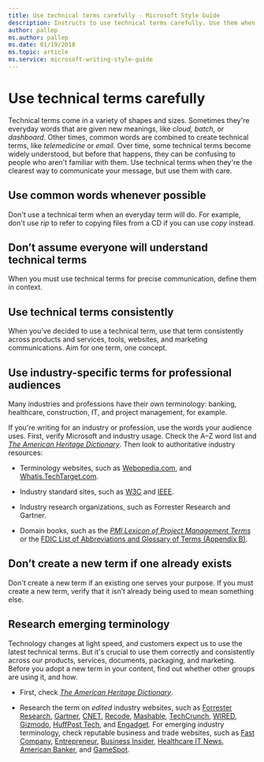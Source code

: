```yaml
---
title: Use technical terms carefully - Microsoft Style Guide
description: Instructs to use technical terms carefully. Use them when they're the clearest way to communicate your message, but don't use them when an everyday term will do.
author: pallep
ms.author: pallep
ms.date: 01/19/2018
ms.topic: article
ms.service: microsoft-writing-style-guide
---
```


# Use technical terms carefully

Technical terms come in a variety of shapes and sizes. Sometimes they're everyday words that are given new meanings, like *cloud, batch,* or *dashboard*. Other times, common words are combined to create technical terms, like *telemedicine* or *email.* Over
time, some technical terms become widely understood, but before
that happens, they can be confusing to people who aren't
familiar with them. Use technical terms when they're the clearest way to communicate your message, but use them with care. 

## Use common words whenever possible

Don't use a technical term when an everyday term will do. For example, don't use *rip* to refer to copying files from a CD if you can use *copy* instead.

## Don’t assume everyone will understand technical terms

When you must use technical terms for precise communication, define them in context.

## Use technical terms consistently

When you've decided to use a technical term, use that term consistently across products and services, tools, websites, and marketing communications. Aim for one term, one concept.

## Use industry-specific terms for professional audiences

Many
industries and professions have their own terminology: banking,
healthcare, construction, IT, and project management, for example.

If
you're writing for an industry or profession, use the words your
audience uses. First, verify Microsoft and industry usage. Check
the A–Z word list and [*The American Heritage Dictionary*](https://ahdictionary.com/). Then look to authoritative industry resources: 

  - Terminology websites, such as [Webopedia.com](https://www.webopedia.com/), and [Whatis.TechTarget.com](https://whatis.techtarget.com/).  
  
  - Industry standard sites, such as [W3C](https://www.w3.org/standards/xml) and [IEEE](https://www.ieee.org/index.html).  
  
  - Industry research organizations, such as Forrester Research and Gartner.  
  
  - Domain books, such as the *[PMI Lexicon of Project Management Terms](https://www.pmi.org/PMBOK-Guide-and-Standards/PMI-lexicon.aspx)* or the [FDIC List of Abbreviations and Glossary of Terms (Appendix B)](https://www.fdic.gov/bank/historical/managing/documents/history-consolidated.pdf).

## Don’t create a new term if one already exists

Don't
create a new term if an existing one serves your purpose. If you
must create a new term, verify that it isn’t already being
used to mean something else.  

## Research emerging terminology

Technology
changes at light speed, and customers expect us to use the latest
technical terms. But it's crucial to use them correctly and
consistently across our products, services, documents, packaging, and
marketing. Before you adopt a new term in your content, find
out whether other groups are using it, and how. 

  - First, check [*The American Heritage Dictionary*](https://ahdictionary.com/).  
  
  - Research the term on *edited* industry websites, such as [Forrester Research](https://www.forrester.com/home/), [Gartner](https://www.gartner.com/technology/home.jsp), [CNET](https://www.cnet.com/), [Recode](https://www.recode.net/), [Mashable](https://mashable.com/), [TechCrunch](https://techcrunch.com/), [WIRED](https://www.wired.com/), [Gizmodo](https://gizmodo.com/), [HuffPost Tech](https://www.huffingtonpost.com/tech/), and [Engadget](https://www.engadget.com/). For emerging industry terminology, check reputable business and trade websites, such as [Fast Company](https://www.fastcompany.com/), [Entrepreneur](https://www.entrepreneur.com/magazine/index.html), [Business Insider](https://www.businessinsider.com/), [Healthcare IT News](https://www.healthcareitnews.com/), [American Banker](https://www.americanbanker.com/bank-technology/), and [GameSpot](https://www.gamespot.com/news/).
